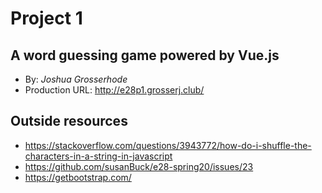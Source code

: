 # Project 1
## A word guessing game powered by Vue.js
+ By: *Joshua Grosserhode*
+ Production URL: <http://e28p1.grosserj.club/>

## Outside resources
- <https://stackoverflow.com/questions/3943772/how-do-i-shuffle-the-characters-in-a-string-in-javascript>
- <https://github.com/susanBuck/e28-spring20/issues/23>
- <https://getbootstrap.com/>



